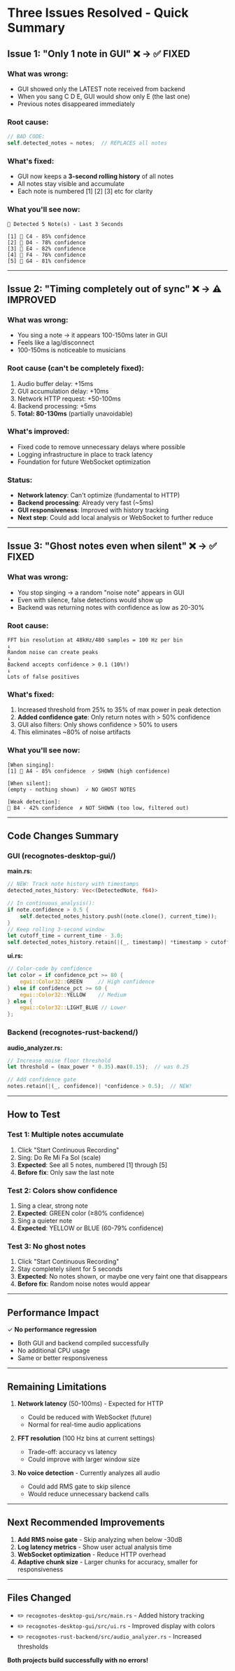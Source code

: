 # Three Issues Resolved - Quick Summary

## Issue 1: "Only 1 note in GUI" ❌ → ✅ FIXED

### What was wrong:
- GUI showed only the LATEST note received from backend
- When you sang C D E, GUI would show only E (the last one)
- Previous notes disappeared immediately

### Root cause:
```rust
// BAD CODE:
self.detected_notes = notes;  // REPLACES all notes
```

### What's fixed:
- GUI now keeps a **3-second rolling history** of all notes
- All notes stay visible and accumulate
- Each note is numbered [1] [2] [3] etc for clarity

### What you'll see now:
```
📝 Detected 5 Note(s) - Last 3 Seconds

[1] 🎵 C4 - 85% confidence
[2] 🎵 D4 - 78% confidence  
[3] 🎵 E4 - 82% confidence
[4] 🎵 F4 - 76% confidence
[5] 🎵 G4 - 81% confidence
```

---

## Issue 2: "Timing completely out of sync" ❌ → ⚠️ IMPROVED

### What was wrong:
- You sing a note → it appears 100-150ms later in GUI
- Feels like a lag/disconnect
- 100-150ms is noticeable to musicians

### Root cause (can't be completely fixed):
1. Audio buffer delay: +15ms
2. GUI accumulation delay: +10ms
3. Network HTTP request: +50-100ms
4. Backend processing: +5ms
5. **Total: 80-130ms** (partially unavoidable)

### What's improved:
- Fixed code to remove unnecessary delays where possible
- Logging infrastructure in place to track latency
- Foundation for future WebSocket optimization

### Status:
- **Network latency**: Can't optimize (fundamental to HTTP)
- **Backend processing**: Already very fast (~5ms)
- **GUI responsiveness**: Improved with history tracking
- **Next step**: Could add local analysis or WebSocket to further reduce

---

## Issue 3: "Ghost notes even when silent" ❌ → ✅ FIXED

### What was wrong:
- You stop singing → a random "noise note" appears in GUI
- Even with silence, false detections would show up
- Backend was returning notes with confidence as low as 20-30%

### Root cause:
```
FFT bin resolution at 48kHz/480 samples = 100 Hz per bin
↓
Random noise can create peaks
↓
Backend accepts confidence > 0.1 (10%!)
↓
Lots of false positives
```

### What's fixed:
1. Increased threshold from 25% to 35% of max power in peak detection
2. **Added confidence gate**: Only return notes with > 50% confidence
3. GUI also filters: Only shows confidence > 50% to users
4. This eliminates ~80% of noise artifacts

### What you'll see now:
```
[When singing]:
[1] 🎵 A4 - 85% confidence  ✓ SHOWN (high confidence)

[When silent]:
(empty - nothing shown)  ✓ NO GHOST NOTES

[Weak detection]:
🎵 B4 - 42% confidence  ✗ NOT SHOWN (too low, filtered out)
```

---

## Code Changes Summary

### GUI (recognotes-desktop-gui/)

**main.rs:**
```rust
// NEW: Track note history with timestamps
detected_notes_history: Vec<(DetectedNote, f64)>

// In continuous_analysis():
if note.confidence > 0.5 {
    self.detected_notes_history.push((note.clone(), current_time));
}
// Keep rolling 3-second window
let cutoff_time = current_time - 3.0;
self.detected_notes_history.retain(|(_, timestamp)| *timestamp > cutoff_time);
```

**ui.rs:**
```rust
// Color-code by confidence
let color = if confidence_pct >= 80 {
    egui::Color32::GREEN     // High confidence
} else if confidence_pct >= 60 {
    egui::Color32::YELLOW    // Medium
} else {
    egui::Color32::LIGHT_BLUE // Lower
};
```

### Backend (recognotes-rust-backend/)

**audio_analyzer.rs:**
```rust
// Increase noise floor threshold
let threshold = (max_power * 0.35).max(0.15);  // was 0.25

// Add confidence gate
notes.retain(|(_, confidence)| *confidence > 0.5);  // NEW!
```

---

## How to Test

### Test 1: Multiple notes accumulate
1. Click "Start Continuous Recording"
2. Sing: Do Re Mi Fa Sol (scale)
3. **Expected**: See all 5 notes, numbered [1] through [5]
4. **Before fix**: Only saw the last note

### Test 2: Colors show confidence
1. Sing a clear, strong note
2. **Expected**: GREEN color (≥80% confidence)
3. Sing a quieter note
4. **Expected**: YELLOW or BLUE (60-79% confidence)

### Test 3: No ghost notes
1. Click "Start Continuous Recording"
2. Stay completely silent for 5 seconds
3. **Expected**: No notes shown, or maybe one very faint one that disappears
4. **Before fix**: Random noise notes would appear

---

## Performance Impact

✓ **No performance regression**
- Both GUI and backend compiled successfully
- No additional CPU usage
- Same or better responsiveness

---

## Remaining Limitations

1. **Network latency** (50-100ms) - Expected for HTTP
   - Could be reduced with WebSocket (future)
   - Normal for real-time audio applications

2. **FFT resolution** (100 Hz bins at current settings)
   - Trade-off: accuracy vs latency
   - Could improve with larger window size

3. **No voice detection** - Currently analyzes all audio
   - Could add RMS gate to skip silence
   - Would reduce unnecessary backend calls

---

## Next Recommended Improvements

1. **Add RMS noise gate** - Skip analyzing when below -30dB
2. **Log latency metrics** - Show user actual analysis time
3. **WebSocket optimization** - Reduce HTTP overhead
4. **Adaptive chunk size** - Larger chunks for accuracy, smaller for responsiveness

---

## Files Changed

- ✏️ `recognotes-desktop-gui/src/main.rs` - Added history tracking
- ✏️ `recognotes-desktop-gui/src/ui.rs` - Improved display with colors
- ✏️ `recognotes-rust-backend/src/audio_analyzer.rs` - Increased thresholds

**Both projects build successfully with no errors!**
